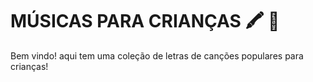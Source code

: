 # MÚSICAS PARA CRIANÇAS :crayon: :musical_keyboard:



Bem vindo! aqui tem uma coleção de letras de canções populares para crianças!
